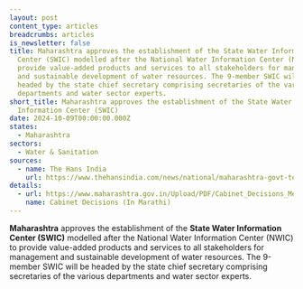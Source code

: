 ```yaml
---
layout: post
content_type: articles
breadcrumbs: articles
is_newsletter: false
title: Maharashtra approves the establishment of the State Water Information
  Center (SWIC) modelled after the National Water Information Center (NWIC) to
  provide value-added products and services to all stakeholders for management
  and sustainable development of water resources. The 9-member SWIC will be
  headed by the state chief secretary comprising secretaries of the various
  departments and water sector experts.
short_title: Maharashtra approves the establishment of the State Water
  Information Center (SWIC)
date: 2024-10-09T00:00:00.000Z
states:
  - Maharashtra
sectors:
  - Water & Sanitation
sources:
  - name: The Hans India
    url: https://www.thehansindia.com/news/national/maharashtra-govt-to-set-up-water-information-centre-for-sustainable-development-910912
details:
  - url: https://www.maharashtra.gov.in/Upload/PDF/Cabinet_Decisions_MeetingNumber_83.pdf
    name: Cabinet Decisions (In Marathi)
---
```

**Maharashtra** approves the establishment of the **State Water Information Center (SWIC)** modelled after the National Water Information Center (NWIC) to provide value-added products and services to all stakeholders for management and sustainable development of water resources. The 9-member SWIC will be headed by the state chief secretary comprising secretaries of the various departments and water sector experts.
